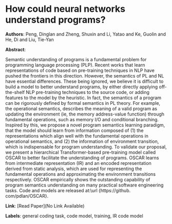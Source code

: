 # How could neural networks understand programs?

**Authors**: Peng, Dinglan and Zheng, Shuxin and Li, Yatao and Ke, Guolin and He, Di and Liu, Tie-Yan

**Abstract**:

Semantic understanding of programs is a fundamental problem for programming language processing (PLP). Recent works that learn representations of code based on pre-training techniques in NLP have pushed the frontiers in this direction. However, the semantics of PL and NL have essential differences. These being ignored, we believe it is difficult to build a model to better understand programs, by either directly applying off-the-shelf NLP pre-training techniques to the source code, or adding features to the model by the heuristic. In fact, the semantics of a program can be rigorously defined by formal semantics in PL theory. For example, the operational semantics, describes the meaning of a valid program as updating the environment (ie, the memory address-value function) through fundamental operations, such as memory I/O and conditional branching. Inspired by this, we propose a novel program semantics learning paradigm, that the model should learn from information composed of (1) the representations which align well with the fundamental operations in operational semantics, and (2) the information of environment transition, which is indispensable for program understanding. To validate our proposal, we present a hierarchical Transformer-based pre-training model called OSCAR to better facilitate the understanding of programs. OSCAR learns from intermediate representation (IR) and an encoded representation derived from static analysis, which are used for representing the fundamental operations and approximating the environment transitions respectively. OSCAR empirically shows the outstanding capability of program semantics understanding on many practical software engineering tasks. Code and models are released at:\url {https://github. com/pdlan/OSCAR}.

**Link**: [Read Paper](No Link Available)

**Labels**: general coding task, code model, training, IR code model
